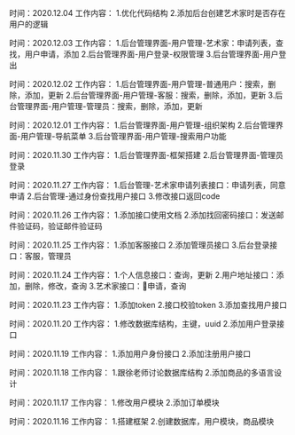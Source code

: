 





时间：2020.12.04
工作内容：
1.优化代码结构
2.添加后台创建艺术家时是否存在用户的逻辑

时间：2020.12.03
工作内容：
1.后台管理界面-用户管理-艺术家：申请列表，查找，用户申请，添加
2.后台管理界面-用户登录-权限管理
3.后台管理界面-用户登出

时间：2020.12.02
工作内容：
1.后台管理界面-用户管理-普通用户：搜索，删除，添加，更新
2.后台管理界面-用户管理-客服：搜索，删除，添加，更新
3.后台管理界面-用户管理-管理员：搜索，删除，添加，更新

时间：2020.12.01
工作内容：
1.后台管理界面-用户管理-组织架构
2.后台管理界面-用户管理-导航菜单
3.后台管理界面-用户管理-搜索用户功能

时间：2020.11.30
工作内容：
1.后台管理界面-框架搭建
2.后台管理界面-管理员登录

时间：2020.11.27
工作内容：
1.后台管理-艺术家申请列表接口：申请列表，同意申请
2.后台管理-通过身份查找用户接口
3.修改接口返回code

时间：2020.11.26
工作内容：
1.添加接口使用文档
2.添加找回密码接口：发送邮件验证码，验证邮件验证码

时间：2020.11.25
工作内容：
1.添加客服接口
2.添加管理员接口
3.后台登录接口：客服，管理员

时间：2020.11.24
工作内容：
1.个人信息接口：查询，更新
2.用户地址接口：添加，删除，修改，查询
3.艺术家接口：申请，查询

时间：2020.11.23
工作内容：
1.添加token
2.接口校验token
3.添加查找用户接口

时间：2020.11.20
工作内容：
1.修改数据库结构，主键，uuid
2.添加用户登录接口

时间：2020.11.19
工作内容：
1.添加用户身份接口
2.添加注册用户接口

时间：2020.11.18
工作内容：
1.跟徐老师讨论数据库结构
2.添加商品的多语言设计

时间：2020.11.17
工作内容：
1.修改用户模块
2.添加订单模块

时间：2020.11.16
工作内容：
1.搭建框架
2.创建数据库，用户模块，商品模块
